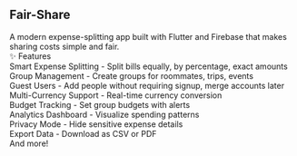 ## Fair-Share

A modern expense-splitting app built with Flutter and Firebase that makes sharing costs simple and fair.
<br>
✨ Features <br>
Smart Expense Splitting - Split bills equally, by percentage, exact amounts<br>
Group Management - Create groups for roommates, trips, events<br>
Guest Users - Add people without requiring signup, merge accounts later<br>
Multi-Currency Support - Real-time currency conversion<br>
Budget Tracking - Set group budgets with alerts<br>
Analytics Dashboard - Visualize spending patterns<br>
Privacy Mode - Hide sensitive expense details<br>
Export Data - Download as CSV or PDF<br>
And more!
